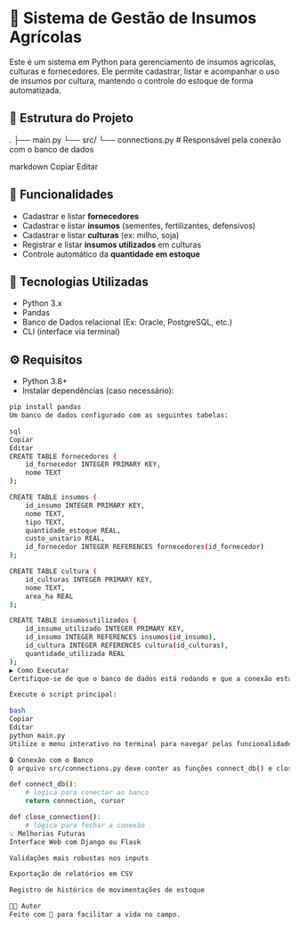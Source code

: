 # 🌱 Sistema de Gestão de Insumos Agrícolas

Este é um sistema em Python para gerenciamento de insumos agrícolas, culturas e fornecedores. Ele permite cadastrar, listar e acompanhar o uso de insumos por cultura, mantendo o controle do estoque de forma automatizada.

## 📂 Estrutura do Projeto

. ├── main.py └── src/ └── connections.py # Responsável pela conexão com o banco de dados

markdown
Copiar
Editar

## 🚀 Funcionalidades

- Cadastrar e listar **fornecedores**
- Cadastrar e listar **insumos** (sementes, fertilizantes, defensivos)
- Cadastrar e listar **culturas** (ex: milho, soja)
- Registrar e listar **insumos utilizados** em culturas
- Controle automático da **quantidade em estoque**

## 🧠 Tecnologias Utilizadas

- Python 3.x
- Pandas
- Banco de Dados relacional (Ex: Oracle, PostgreSQL, etc.)
- CLI (interface via terminal)

## ⚙️ Requisitos

- Python 3.8+
- Instalar dependências (caso necessário):

```bash
pip install pandas
Um banco de dados configurado com as seguintes tabelas:

sql
Copiar
Editar
CREATE TABLE fornecedores (
    id_fornecedor INTEGER PRIMARY KEY,
    nome TEXT
);

CREATE TABLE insumos (
    id_insumo INTEGER PRIMARY KEY,
    nome TEXT,
    tipo TEXT,
    quantidade_estoque REAL,
    custo_unitario REAL,
    id_fornecedor INTEGER REFERENCES fornecedores(id_fornecedor)
);

CREATE TABLE cultura (
    id_culturas INTEGER PRIMARY KEY,
    nome TEXT,
    area_ha REAL
);

CREATE TABLE insumosutilizados (
    id_insumo_utilizado INTEGER PRIMARY KEY,
    id_insumo INTEGER REFERENCES insumos(id_insumo),
    id_cultura INTEGER REFERENCES cultura(id_culturas),
    quantidade_utilizada REAL
);
▶️ Como Executar
Certifique-se de que o banco de dados está rodando e que a conexão está configurada corretamente em src/connections.py.

Execute o script principal:

bash
Copiar
Editar
python main.py
Utilize o menu interativo no terminal para navegar pelas funcionalidades.

🔒 Conexão com o Banco
O arquivo src/connections.py deve conter as funções connect_db() e close_connection() para gerenciar a conexão com o banco de dados:

def connect_db():
    # lógica para conectar ao banco
    return connection, cursor

def close_connection():
    # lógica para fechar a conexão
💡 Melhorias Futuras
Interface Web com Django ou Flask

Validações mais robustas nos inputs

Exportação de relatórios em CSV

Registro de histórico de movimentações de estoque

🧑‍🌾 Autor
Feito com 💚 para facilitar a vida no campo.
